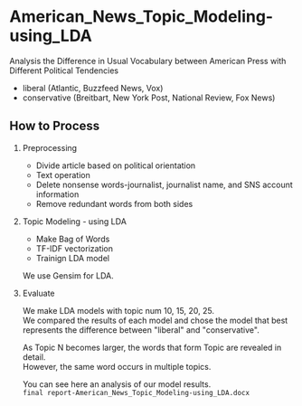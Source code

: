 # American_News_Topic_Modeling-using_LDA

Analysis the Difference in Usual Vocabulary between American Press with Different Political Tendencies
- liberal (Atlantic, Buzzfeed News, Vox)
- conservative (Breitbart, New York Post, National Review, Fox News)

## How to Process  

1. Preprocessing  
   - Divide article based on political orientation  
   - Text operation  
   - Delete nonsense words-journalist, journalist name, and SNS account information  
   - Remove redundant words from both sides  

2. Topic Modeling - using LDA  
   - Make Bag of Words
   - TF-IDF vectorization
   - Trainign LDA model

    We use Gensim for LDA.  

3. Evaluate  

    We make LDA models with topic num 10, 15, 20, 25.  
    We compared the results of each model and chose the model that best represents the difference between "liberal" and "conservative".  
    
    As Topic N becomes larger, the words that form Topic are revealed in detail.  
    However, the same word occurs in multiple topics.  
    
    You can see here an analysis of our model results.  
    `final report-American_News_Topic_Modeling-using_LDA.docx`  
